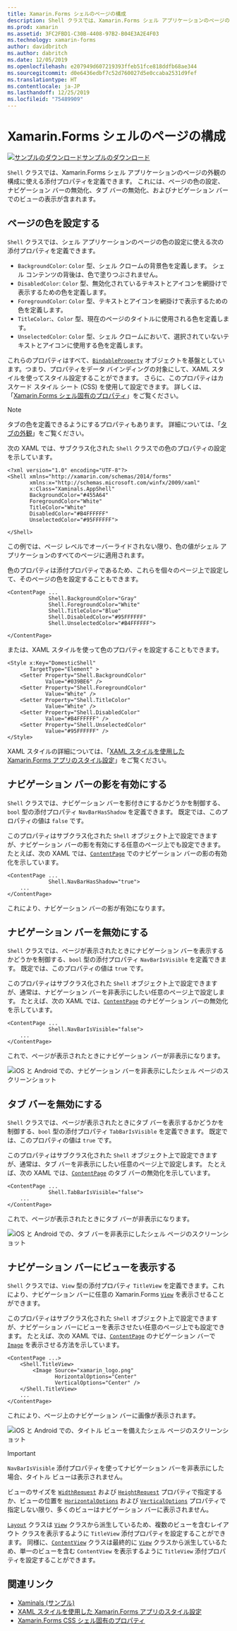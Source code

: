 ```yaml
---
title: Xamarin.Forms シェルのページの構成
description: Shell クラスでは、Xamarin.Forms シェル アプリケーションのページの外観の構成に使える添付プロパティを定義できます。 これには、ページの色の設定、ナビゲーション バーの無効化、タブ バーの無効化、およびナビゲーション バーでのビューの表示が含まれます。
ms.prod: xamarin
ms.assetid: 3FC2FBD1-C30B-4408-97B2-B04E3A2E4F03
ms.technology: xamarin-forms
author: davidbritch
ms.author: dabritch
ms.date: 12/05/2019
ms.openlocfilehash: e207949d607219393ffeb51fce818ddfb68ae344
ms.sourcegitcommit: d0e6436edbf7c52d760027d5e0ccaba2531d9fef
ms.translationtype: HT
ms.contentlocale: ja-JP
ms.lasthandoff: 12/25/2019
ms.locfileid: "75489909"
---
```

# <a name="xamarinforms-shell-page-configuration"></a>Xamarin.Forms シェルのページの構成

[![サンプルのダウンロード](~/media/shared/download.png)サンプルのダウンロード](https://docs.microsoft.com/samples/xamarin/xamarin-forms-samples/userinterface-xaminals/)

`Shell` クラスでは、Xamarin.Forms シェル アプリケーションのページの外観の構成に使える添付プロパティを定義できます。 これには、ページの色の設定、ナビゲーション バーの無効化、タブ バーの無効化、およびナビゲーション バーでのビューの表示が含まれます。

## <a name="set-page-colors"></a>ページの色を設定する

`Shell` クラスでは、シェル アプリケーションのページの色の設定に使える次の添付プロパティを定義できます。

- `BackgroundColor`: `Color` 型、シェル クロームの背景色を定義します。 シェル コンテンツの背後は、色で塗りつぶされません。
- `DisabledColor`: `Color` 型、無効化されているテキストとアイコンを網掛けで表示するための色を定義します。
- `ForegroundColor`: `Color` 型、テキストとアイコンを網掛けで表示するための色を定義します。
- `TitleColor`:、`Color` 型、現在のページのタイトルに使用される色を定義します。
- `UnselectedColor`: `Color` 型、シェル クロームにおいて、選択されていないテキストとアイコンに使用する色を定義します。

これらのプロパティはすべて、[`BindableProperty`](xref:Xamarin.Forms.BindableProperty) オブジェクトを基盤としています。つまり、プロパティをデータ バインディングの対象にして、XAML スタイルを使ってスタイル設定することができます。 さらに、このプロパティはカスケード スタイル シート (CSS) を使用して設定できます。 詳しくは、「[Xamarin.Forms シェル固有のプロパティ](~/xamarin-forms/user-interface/styles/css/index.md#xamarinforms-shell-specific-properties)」をご覧ください。

> [!NOTE]
> タブの色を定義できるようにするプロパティもあります。 詳細については、「[タブの外観](tabs.md#tab-appearance)」をご覧ください。

次の XAML では、サブクラス化された `Shell` クラスでの色のプロパティの設定を示しています。

```xaml
<?xml version="1.0" encoding="UTF-8"?>
<Shell xmlns="http://xamarin.com/schemas/2014/forms"
       xmlns:x="http://schemas.microsoft.com/winfx/2009/xaml"
       x:Class="Xaminals.AppShell"
       BackgroundColor="#455A64"
       ForegroundColor="White"
       TitleColor="White"
       DisabledColor="#B4FFFFFF"
       UnselectedColor="#95FFFFFF">

</Shell>
```

この例では、ページ レベルでオーバーライドされない限り、色の値がシェル アプリケーションのすべてのページに適用されます。

色のプロパティは添付プロパティであるため、これらを個々のページ上で設定して、そのページの色を設定することもできます。

```xaml
<ContentPage ...
             Shell.BackgroundColor="Gray"
             Shell.ForegroundColor="White"
             Shell.TitleColor="Blue"
             Shell.DisabledColor="#95FFFFFF"
             Shell.UnselectedColor="#B4FFFFFF">

</ContentPage>
```

または、XAML スタイルを使って色のプロパティを設定することもできます。

```xaml
<Style x:Key="DomesticShell"
       TargetType="Element" >
    <Setter Property="Shell.BackgroundColor"
            Value="#039BE6" />
    <Setter Property="Shell.ForegroundColor"
            Value="White" />
    <Setter Property="Shell.TitleColor"
            Value="White" />
    <Setter Property="Shell.DisabledColor"
            Value="#B4FFFFFF" />
    <Setter Property="Shell.UnselectedColor"
            Value="#95FFFFFF" />
</Style>
```

XAML スタイルの詳細については、「[XAML スタイルを使用した Xamarin.Forms アプリのスタイル設定](~/xamarin-forms/user-interface/styles/xaml/index.md)」をご覧ください。

## <a name="enable-navigation-bar-shadow"></a>ナビゲーション バーの影を有効にする

`Shell` クラスでは、ナビゲーション バーを影付きにするかどうかを制御する、`bool` 型の添付プロパティ `NavBarHasShadow` を定義できます。 既定では、このプロパティの値は `false` です。

このプロパティはサブクラス化された `Shell` オブジェクト上で設定できますが、ナビゲーション バーの影を有効にする任意のページ上でも設定できます。 たとえば、次の XAML では、[`ContentPage`](xref:Xamarin.Forms.ContentPage) でのナビゲーション バーの影の有効化を示しています。

```xaml
<ContentPage ...
             Shell.NavBarHasShadow="true">
    ...
</ContentPage>
```

これにより、ナビゲーション バーの影が有効になります。

## <a name="disable-the-navigation-bar"></a>ナビゲーション バーを無効にする

`Shell` クラスでは、ページが表示されたときにナビゲーション バーを表示するかどうかを制御する、`bool` 型の添付プロパティ `NavBarIsVisible` を定義できます。 既定では、このプロパティの値は `true` です。

このプロパティはサブクラス化された `Shell` オブジェクト上で設定できますが、通常は、ナビゲーション バーを非表示にしたい任意のページ上で設定します。 たとえば、次の XAML では、[`ContentPage`](xref:Xamarin.Forms.ContentPage) のナビゲーション バーの無効化を示しています。

```xaml
<ContentPage ...
             Shell.NavBarIsVisible="false">
    ...
</ContentPage>
```

これで、ページが表示されたときにナビゲーション バーが非表示になります。

![iOS と Android での、ナビゲーション バーを非表示にしたシェル ページのスクリーンショット](configuration-images/navigationbar-invisible.png "ナビゲーション バーを非表示にしたシェル ページ")

## <a name="disable-the-tab-bar"></a>タブ バーを無効にする

`Shell` クラスでは、ページが表示されたときにタブ バーを表示するかどうかを制御する、`bool` 型の添付プロパティ `TabBarIsVisible` を定義できます。 既定では、このプロパティの値は `true` です。

このプロパティはサブクラス化された `Shell` オブジェクト上で設定できますが、通常は、タブ バーを非表示にしたい任意のページ上で設定します。 たとえば、次の XAML では、[`ContentPage`](xref:Xamarin.Forms.ContentPage) のタブ バーの無効化を示しています。

```xaml
<ContentPage ...
             Shell.TabBarIsVisible="false">
    ...
</ContentPage>
```

これで、ページが表示されたときにタブ バーが非表示になります。

![iOS と Android での、タブ バーを非表示にしたシェル ページのスクリーンショット](configuration-images/tabbar-invisible.png "タブ バーを非表示にしたシェル ページ")

## <a name="display-views-in-the-navigation-bar"></a>ナビゲーション バーにビューを表示する

`Shell` クラスでは、`View` 型の添付プロパティ `TitleView` を定義できます。これにより、ナビゲーション バーに任意の Xamarin.Forms [`View`](xref:Xamarin.Forms.View) を表示させることができます。

このプロパティはサブクラス化された `Shell` オブジェクト上で設定できますが、ナビゲーション バーにビューを表示させたい任意のページ上でも設定できます。 たとえば、次の XAML では、[`ContentPage`](xref:Xamarin.Forms.ContentPage) のナビゲーション バーで [`Image`](xref:Xamarin.Forms.Image) を表示させる方法を示しています。

```xaml
<ContentPage ...>
    <Shell.TitleView>
        <Image Source="xamarin_logo.png"
               HorizontalOptions="Center"
               VerticalOptions="Center" />
    </Shell.TitleView>
    ...
</ContentPage>
```

これにより、ページ上のナビゲーション バーに画像が表示されます。

![iOS と Android での、タイトル ビューを備えたシェル ページのスクリーンショット](configuration-images/titleview.png "タイトル ビューを備えたシェル ページ")

> [!IMPORTANT]
> `NavBarIsVisible` 添付プロパティを使ってナビゲーション バーを非表示にした場合、タイトル ビューは表示されません。

ビューのサイズを [`WidthRequest`](xref:Xamarin.Forms.VisualElement.WidthRequest) および [`HeightRequest`](xref:Xamarin.Forms.VisualElement.HeightRequest) プロパティで指定するか、ビューの位置を [`HorizontalOptions`](xref:Xamarin.Forms.View.HorizontalOptions) および [`VerticalOptions`](xref:Xamarin.Forms.View.VerticalOptions) プロパティで指定しない限り、多くのビューはナビゲーション バーに表示されません。

[`Layout`](xref:Xamarin.Forms.Layout) クラスは [`View`](xref:Xamarin.Forms.View) クラスから派生しているため、複数のビューを含むレイアウト クラスを表示するように `TitleView` 添付プロパティを設定することができます。 同様に、[`ContentView`](xref:Xamarin.Forms.ContentView) クラスは最終的に [`View`](xref:Xamarin.Forms.View) クラスから派生しているため、単一のビューを含む `ContentView` を表示するように `TitleView` 添付プロパティを設定することができます。

## <a name="related-links"></a>関連リンク

- [Xaminals (サンプル)](https://docs.microsoft.com/samples/xamarin/xamarin-forms-samples/userinterface-xaminals/)
- [XAML スタイルを使用した Xamarin.Forms アプリのスタイル設定](~/xamarin-forms/user-interface/styles/xaml/index.md)
- [Xamarin.Forms CSS シェル固有のプロパティ](~/xamarin-forms/user-interface/styles/css/index.md#xamarinforms-shell-specific-properties)
